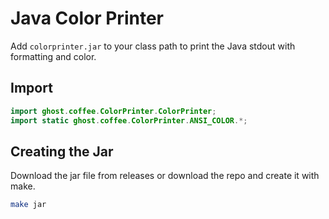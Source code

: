 # Java Color Printer

Add `colorprinter.jar` to your class path to print the Java stdout with formatting and color.

## Import

```java
import ghost.coffee.ColorPrinter.ColorPrinter;
import static ghost.coffee.ColorPrinter.ANSI_COLOR.*;
```

## Creating the Jar

Download the jar file from releases or download the repo and create it with make.
```bash
make jar
```
